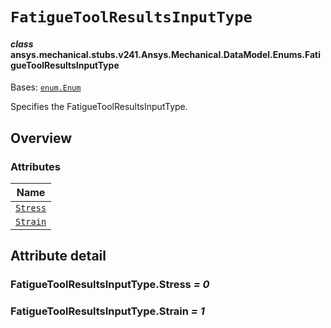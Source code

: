 # `FatigueToolResultsInputType`



#### *class* ansys.mechanical.stubs.v241.Ansys.Mechanical.DataModel.Enums.FatigueToolResultsInputType

Bases: [`enum.Enum`](https://docs.python.org/3/library/enum.html#enum.Enum)

Specifies the FatigueToolResultsInputType.

<!-- !! processed by numpydoc !! -->

<a id="overview"></a>

## Overview

### Attributes

| Name |
| -------------------------------------------------------------------------------------------------------------------------------------- |
| [`Stress`](../../../../../v242/Ansys/Mechanical/DataModel/Enums/FatigueToolResultsInputType.md#FatigueToolResultsInputType.Stress) |
| [`Strain`](../../../../../v242/Ansys/Mechanical/DataModel/Enums/FatigueToolResultsInputType.md#FatigueToolResultsInputType.Strain) |

<a id="attribute-detail"></a>

## Attribute detail

<a id="FatigueToolResultsInputType.Stress"></a>

### FatigueToolResultsInputType.Stress *= 0*

<a id="FatigueToolResultsInputType.Strain"></a>

### FatigueToolResultsInputType.Strain *= 1*


